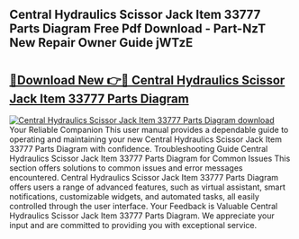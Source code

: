 ## Central Hydraulics Scissor Jack Item 33777 Parts Diagram Free Pdf Download - Part-NzT New Repair Owner Guide jWTzE

# <h2><a href="http://dfj5zh3.blite.top/?on=Central+Hydraulics+Scissor+Jack+Item+33777+Parts+Diagram">🔗Download New 👉🔴 Central Hydraulics Scissor Jack Item 33777 Parts Diagram</a></h2>

[![Central Hydraulics Scissor Jack Item 33777 Parts Diagram download](https://i.imgur.com/lujVjoI.png)](http://dfj5zh3.blite.top/?on=Central+Hydraulics+Scissor+Jack+Item+33777+Parts+Diagram)
Your Reliable Companion This user manual provides a dependable guide to operating and maintaining your new Central Hydraulics Scissor Jack Item 33777 Parts Diagram with confidence. Troubleshooting Guide Central Hydraulics Scissor Jack Item 33777 Parts Diagram for Common Issues This section offers solutions to common issues and error messages encountered. Central Hydraulics Scissor Jack Item 33777 Parts Diagram offers users a range of advanced features, such as virtual assistant, smart notifications, customizable widgets, and automated tasks, all easily controlled through the user interface. Your Feedback is Valuable Central Hydraulics Scissor Jack Item 33777 Parts Diagram. We appreciate your input and are committed to providing you with exceptional service.
